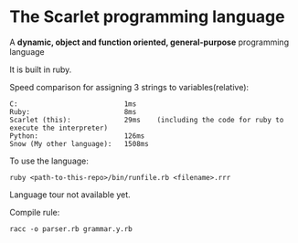 # The Scarlet programming language

A **dynamic, object and function oriented, general-purpose** programming language

It is built in ruby.

Speed comparison for assigning 3 strings to variables(relative):

```
C:                          1ms
Ruby:                       8ms
Scarlet (this):             29ms    (including the code for ruby to execute the interpreter)
Python:                     126ms
Snow (My other language):   1508ms
```

To use the language:

```
ruby <path-to-this-repo>/bin/runfile.rb <filename>.rrr
```

Language tour not available yet.

Compile rule:

```
racc -o parser.rb grammar.y.rb
```
